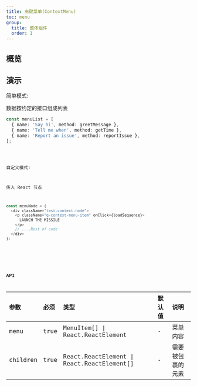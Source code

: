 ```yaml
---
title: 右键菜单(ContextMenu)
toc: menu
group:
  title: 整体组件
  order: 1
---
```


## 概览

## 演示

简单模式:

数据按约定的接口组成列表

```ts
const menuList = [
  { name: 'Say hi', method: greetMessage },
  { name: 'Tell me when', method: getTime },
  { name: 'Report an issue', method: reportIssue },
];
```

<code src="@/components/maintaining/context-menu/demo/demo-list-menu.tsx" />

自定义模式:

传入 React 节点

```ts
const menuNode = (
  <div className="test-context-node">
    <p className="g-context-menu-item" onClick={loadSequence}>
      LAUNCH THE MISSILE
    </p>
    // ....Rest of code
  </div>
);
```

<code src="@/components/maintaining/context-menu/demo/demo-custom-menu.tsx" />



<code src="@/components/maintaining/context-menu/demo/demo-list-menu-param.tsx" />

## API

| 参数     | 必须 | 类型                                       | 默认值 | 说明             |
| :------- | :--- | :----------------------------------------- | :----- | :--------------- |
| menu     | true | MenuItem[] \| React.ReactElement           | -      | 菜单内容         |
| children | true | React.ReactElement \| React.ReactElement[] | -      | 需要被包裹的元素 |
